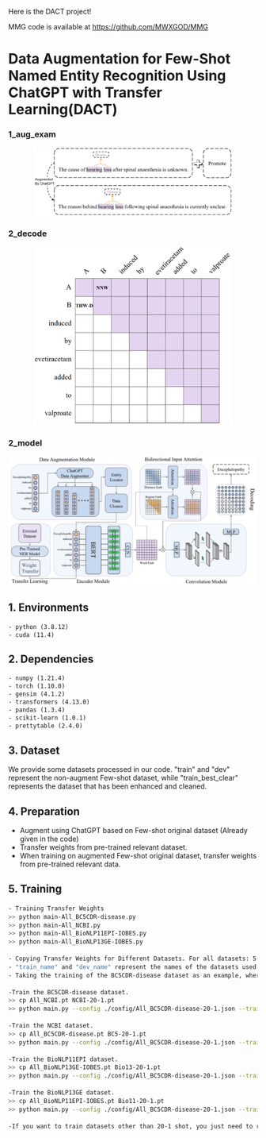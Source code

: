 Here is the DACT project!

MMG code is available at https://github.com/MWXGOD/MMG
 
 # Data Augmentation for Few-Shot Named Entity Recognition Using ChatGPT with Transfer Learning(DACT)
 

### 1_aug_exam
<p align="center">
  <img src="./figures/1_aug_exam.jpg" width="400"/>
</p>
 

### 2_decode
<p align="center">
  <img src="./figures/3_decode.jpg" width="400"/>
</p>


### 2_model
<p align="center">
  <img src="./figures/2_model.jpg" />
</p>

## 1. Environments

```
- python (3.8.12)
- cuda (11.4)
```

## 2. Dependencies

```
- numpy (1.21.4)
- torch (1.10.0)
- gensim (4.1.2)
- transformers (4.13.0)
- pandas (1.3.4)
- scikit-learn (1.0.1)
- prettytable (2.4.0)
```

## 3. Dataset

We provide some datasets processed in our code.
"train" and "dev" represent the non-augment Few-shot dataset, while "train_best_clear" represents the dataset that has been enhanced and cleaned.

## 4. Preparation

- Augment using ChatGPT based on Few-shot original dataset (Already given in the code)
- Transfer weights from pre-trained relevant dataset.
- When training on augmented Few-shot original dataset, transfer weights from pre-trained relevant data.

## 5. Training

```bash
- Training Transfer Weights
>> python main-All_BC5CDR-disease.py
>> python main-All_NCBI.py
>> python main-All_BioNLP11EPI-IOBES.py
>> python main-All_BioNLP13GE-IOBES.py

- Copying Transfer Weights for Different Datasets. For all datasets: 5-1,5-2,5-3,5-4,5-5,20-1,20-2,20-3,20-4,20-5,50-1,50-2,50-3,50-4,50-5, follow the same training method as 20-1:
- "train_name" and "dev_name" represent the names of the datasets used for training and development, respectively.
- Taking the training of the BC5CDR-disease dataset as an example, where "All_NCBI.pt" represents the transfer weights saved during training using the command 'python main-All_NCBI.py'.

-Train the BC5CDR-disease dataset.
>> cp All_NCBI.pt NCBI-20-1.pt
>> python main.py --config ./config/All_BC5CDR-disease-20-1.json --train_name train_best_clear --dev_name dev_best_clear

-Train the NCBI dataset.
>> cp All_BC5CDR-disease.pt BC5-20-1.pt
>> python main.py --config ./config/All_BC5CDR-disease-20-1.json --train_name train_best_clear --dev_name dev_best_clear

-Train the BioNLP11EPI dataset.
>> cp All_BioNLP13GE-IOBES.pt Bio13-20-1.pt
>> python main.py --config ./config/All_BC5CDR-disease-20-1.json --train_name train_best_clear --dev_name dev_best_clear

-Train the BioNLP13GE dataset.
>> cp All_BioNLP11EPI-IOBES.pt Bio11-20-1.pt
>> python main.py --config ./config/All_BC5CDR-disease-20-1.json --train_name train_best_clear --dev_name dev_best_clear

-If you want to train datasets other than 20-1 shot, you just need to replace "20-1" in the above statement with any of the following: 5-1, 5-2, 5-3, 5-4, 5-5, 20-1, 20-2, 20-3, 20-4, 20-5, 50-1, 50-2, 50-3, 50-4, 50-5.
```




